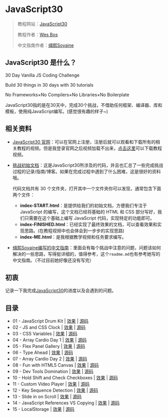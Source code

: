# JavaScript30

> 教程网站：[JavaScript30](https://javascript30.com/)
>
> 教程作者：[Wes Bos](https://github.com/wesbos)
>
> 中文指南作者：[缉熙Soyaine](https://github.com/soyaine)

## JavaScript30 是什么？

 30 Day Vanilla JS Coding Challenge

Build 30 things in 30 days with 30 tutorials

No Frameworks×No Compilers×No Libraries×No Boilerplate

JavaScript30指的是在30天中，完成30个挑战，不借助任何框架、编译器、库和模板，使用纯JavaScript编写。(感觉很有趣的样子~)

## 相关资料

* [JavaScript30 官网](https://javascript30.com/)：可以在官网上注册，注册后就可以观看和下载所有的相关教程的视频。但是我登录官网之后视频加载不出来，[点击这里](https://github.com/soyaine/JavaScript30/issues/3)可以下载教程视频。

* [挑战初始文档](https://github.com/wesbos/JavaScript30)：这是JavaScript30所涉及的代码，并且也汇总了一些完成挑战过程的记录/指南/博客。如果在完成过程中遇到了什么困难，这是很好的资料哦。

  代码文档共有 30 个文件夹，打开其中一个文件夹你可以发现，通常包含下面两个文件：

  - **index-START.html**：是提供给我们的初始文档，方便我们专注于 JavaScript 的编写，这个文档已经将基础的 HTML 和 CSS 部分写好，我们只需要在这个基础上编写 JavaScript 代码，实现特定的功能即可。
  - **index-FINISHED.html**：已经实现了最终效果的文档，可以查看效果和实现思路。(在教程视频中也会体会到一步步的实现思路)
  - **index-ME.html**：是我根据教学视频和任务要求编写。

* [缉熙Soyaine编写的中文指南](https://github.com/soyaine/JavaScript30)：里面会有每个挑战中注意的问题，问题该如何解决的一些思路，写得挺详细的，值得参考，这个`readme.md`也有参考她写的中文指南。（不过目前她好像还没有写完）

## 初衷

记录一下我完成[JavaScript30](https://javascript30.com/)的进度以及会遇到的问题。

## 目录

* 01 - JavaScript Drum Kit | [效果](https://miraclezys.github.io/JavaScript30/01%20-%20JavaScript%20Drum%20Kit/index-ME.html) | [源码](https://github.com/miraclezys/JavaScript30/tree/master/01%20-%20JavaScript%20Drum%20Kit)
* 02 - JS and CSS Clock | [效果](https://miraclezys.github.io/JavaScript30/02%20-%20JS%20and%20CSS%20Clock/index-ME.html) | [源码](https://github.com/miraclezys/JavaScript30/tree/master/02%20-%20JS%20and%20CSS%20Clock)
* 03 - CSS Variables | [效果](https://miraclezys.github.io/JavaScript30/03%20-%20CSS%20Variables/index-ME.html) | [源码](https://github.com/miraclezys/JavaScript30/tree/master/03%20-%20CSS%20Variables)
* 04 - Array Cardio Day 1 | [效果](https://miraclezys.github.io/JavaScript30/04%20-%20Array%20Cardio%20Day%201/index-ME.html) | [源码](https://github.com/miraclezys/JavaScript30/tree/master/04%20-%20Array%20Cardio%20Day%201)
* 05 - Flex Panel Gallery | [效果](https://miraclezys.github.io/JavaScript30/05%20-%20Flex%20Panel%20Gallery/index-ME.html) | [源码](https://github.com/miraclezys/JavaScript30/tree/master/05%20-%20Flex%20Panel%20Gallery)
* 06 - Type Ahead | [效果](https://miraclezys.github.io/JavaScript30/06%20-%20Type%20Ahead/index-ME.html) | [源码](https://github.com/miraclezys/JavaScript30/tree/master/06%20-%20Type%20Ahead)
* 07 - Array Cardio Day 2 | [效果](https://miraclezys.github.io/JavaScript30/07%20-%20Array%20Cardio%20Day%202/index-ME.html) | [源码](https://github.com/miraclezys/JavaScript30/tree/master/07%20-%20Array%20Cardio%20Day%202)
* 08 - Fun with HTML5 Canvas | [效果](https://miraclezys.github.io/JavaScript30/08%20-%20Fun%20with%20HTML5%20Canvas/index-ME.html) | [源码](https://github.com/miraclezys/JavaScript30/tree/master/08%20-%20Fun%20with%20HTML5%20Canvas)
* 09 - Dev Tools Domination | [效果](https://miraclezys.github.io/JavaScript30/09%20-%20Dev%20Tools%20Domination/index-ME.html) | [源码](https://github.com/miraclezys/JavaScript30/tree/master/09%20-%20Dev%20Tools%20Domination)
* 10 - Hold Shift and Check Checkboxes | [效果](https://miraclezys.github.io/JavaScript30/10%20-%20Hold%20Shift%20and%20Check%20Checkboxes/index-ME.html) | [源码](https://github.com/miraclezys/JavaScript30/tree/master/10%20-%20Hold%20Shift%20and%20Check%20Checkboxes)
* 11 - Custom Video Player | [效果](https://miraclezys.github.io/JavaScript30/11%20-%20Custom%20Video%20Player/index.html) | [源码](https://github.com/miraclezys/JavaScript30/tree/master/11%20-%20Custom%20Video%20Player)
* 12 - Key Sequence Detection | [效果](https://miraclezys.github.io/JavaScript30/12%20-%20Key%20Sequence%20Detection/index-ME.html) | [源码](https://github.com/miraclezys/JavaScript30/tree/master/12%20-%20Key%20Sequence%20Detection)
* 13 - Slide in on Scroll | [效果](https://miraclezys.github.io/JavaScript30/13%20-%20Slide%20in%20on%20Scroll/index-ME.html) | [源码](https://github.com/miraclezys/JavaScript30/tree/master/13%20-%20Slide%20in%20on%20Scroll)
* 14 - JavaScript References VS Copying | [效果](https://miraclezys.github.io/JavaScript30/14%20-%20JavaScript%20References%20VS%20Copying/index-ME.html) | [源码](https://github.com/miraclezys/JavaScript30/tree/master/14%20-%20JavaScript%20References%20VS%20Copying)
* 15 - LocalStorage | [效果](https://miraclezys.github.io/JavaScript30/15%20-%20LocalStorage/index-ME.html) | [源码](https://github.com/miraclezys/JavaScript30/tree/master/15%20-%20LocalStorage)

